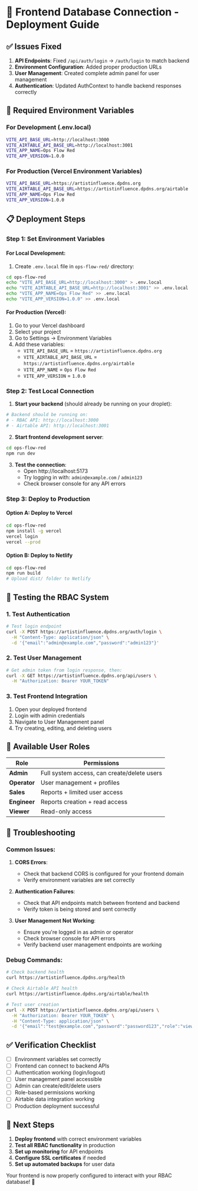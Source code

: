 # 🚀 Frontend Database Connection - Deployment Guide

## ✅ **Issues Fixed**

1. **API Endpoints**: Fixed `/api/auth/login` → `/auth/login` to match backend
2. **Environment Configuration**: Added proper production URLs
3. **User Management**: Created complete admin panel for user management
4. **Authentication**: Updated AuthContext to handle backend responses correctly

## 🔧 **Required Environment Variables**

### **For Development (.env.local)**
```bash
VITE_API_BASE_URL=http://localhost:3000
VITE_AIRTABLE_API_BASE_URL=http://localhost:3001
VITE_APP_NAME=Ops Flow Red
VITE_APP_VERSION=1.0.0
```

### **For Production (Vercel Environment Variables)**
```bash
VITE_API_BASE_URL=https://artistinfluence.dpdns.org
VITE_AIRTABLE_API_BASE_URL=https://artistinfluence.dpdns.org/airtable
VITE_APP_NAME=Ops Flow Red
VITE_APP_VERSION=1.0.0
```

## 📋 **Deployment Steps**

### **Step 1: Set Environment Variables**

#### **For Local Development:**
1. Create `.env.local` file in `ops-flow-red/` directory:
```bash
cd ops-flow-red
echo "VITE_API_BASE_URL=http://localhost:3000" > .env.local
echo "VITE_AIRTABLE_API_BASE_URL=http://localhost:3001" >> .env.local
echo "VITE_APP_NAME=Ops Flow Red" >> .env.local
echo "VITE_APP_VERSION=1.0.0" >> .env.local
```

#### **For Production (Vercel):**
1. Go to your Vercel dashboard
2. Select your project
3. Go to Settings → Environment Variables
4. Add these variables:
   - `VITE_API_BASE_URL` = `https://artistinfluence.dpdns.org`
   - `VITE_AIRTABLE_API_BASE_URL` = `https://artistinfluence.dpdns.org/airtable`
   - `VITE_APP_NAME` = `Ops Flow Red`
   - `VITE_APP_VERSION` = `1.0.0`

### **Step 2: Test Local Connection**

1. **Start your backend** (should already be running on your droplet):
```bash
# Backend should be running on:
# - RBAC API: http://localhost:3000
# - Airtable API: http://localhost:3001
```

2. **Start frontend development server**:
```bash
cd ops-flow-red
npm run dev
```

3. **Test the connection**:
   - Open http://localhost:5173
   - Try logging in with: `admin@example.com` / `admin123`
   - Check browser console for any API errors

### **Step 3: Deploy to Production**

#### **Option A: Deploy to Vercel**
```bash
cd ops-flow-red
npm install -g vercel
vercel login
vercel --prod
```

#### **Option B: Deploy to Netlify**
```bash
cd ops-flow-red
npm run build
# Upload dist/ folder to Netlify
```

## 🔐 **Testing the RBAC System**

### **1. Test Authentication**
```bash
# Test login endpoint
curl -X POST https://artistinfluence.dpdns.org/auth/login \
  -H "Content-Type: application/json" \
  -d '{"email":"admin@example.com","password":"admin123"}'
```

### **2. Test User Management**
```bash
# Get admin token from login response, then:
curl -X GET https://artistinfluence.dpdns.org/api/users \
  -H "Authorization: Bearer YOUR_TOKEN"
```

### **3. Test Frontend Integration**
1. Open your deployed frontend
2. Login with admin credentials
3. Navigate to User Management panel
4. Try creating, editing, and deleting users

## 🎯 **Available User Roles**

| Role | Permissions |
|------|-------------|
| **Admin** | Full system access, can create/delete users |
| **Operator** | User management + profiles |
| **Sales** | Reports + limited user access |
| **Engineer** | Reports creation + read access |
| **Viewer** | Read-only access |

## 🔧 **Troubleshooting**

### **Common Issues:**

1. **CORS Errors**:
   - Check that backend CORS is configured for your frontend domain
   - Verify environment variables are set correctly

2. **Authentication Failures**:
   - Check that API endpoints match between frontend and backend
   - Verify token is being stored and sent correctly

3. **User Management Not Working**:
   - Ensure you're logged in as admin or operator
   - Check browser console for API errors
   - Verify backend user management endpoints are working

### **Debug Commands:**

```bash
# Check backend health
curl https://artistinfluence.dpdns.org/health

# Check Airtable API health
curl https://artistinfluence.dpdns.org/airtable/health

# Test user creation
curl -X POST https://artistinfluence.dpdns.org/api/users \
  -H "Authorization: Bearer YOUR_TOKEN" \
  -H "Content-Type: application/json" \
  -d '{"email":"test@example.com","password":"password123","role":"viewer","first_name":"Test","last_name":"User"}'
```

## ✅ **Verification Checklist**

- [ ] Environment variables set correctly
- [ ] Frontend can connect to backend APIs
- [ ] Authentication working (login/logout)
- [ ] User management panel accessible
- [ ] Admin can create/edit/delete users
- [ ] Role-based permissions working
- [ ] Airtable data integration working
- [ ] Production deployment successful

## 🚀 **Next Steps**

1. **Deploy frontend** with correct environment variables
2. **Test all RBAC functionality** in production
3. **Set up monitoring** for API endpoints
4. **Configure SSL certificates** if needed
5. **Set up automated backups** for user data

Your frontend is now properly configured to interact with your RBAC database! 🎉
